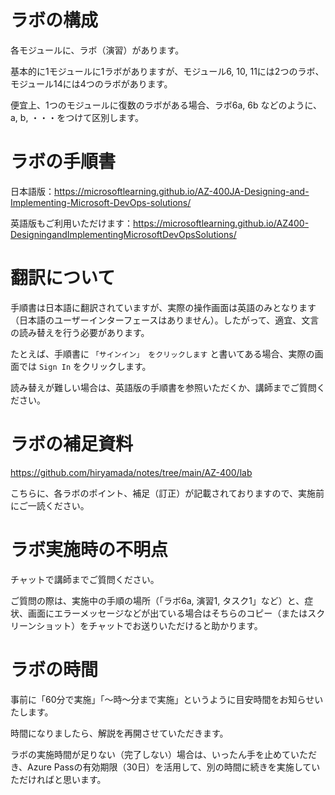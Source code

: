 # ラボの構成

各モジュールに、ラボ（演習）があります。

基本的に1モジュールに1ラボがありますが、モジュール6, 10, 11には2つのラボ、モジュール14には4つのラボがあります。

便宜上、1つのモジュールに復数のラボがある場合、ラボ6a, 6b などのように、a, b, ・・・をつけて区別します。

# ラボの手順書

日本語版：https://microsoftlearning.github.io/AZ-400JA-Designing-and-Implementing-Microsoft-DevOps-solutions/

英語版もご利用いただけます：https://microsoftlearning.github.io/AZ400-DesigningandImplementingMicrosoftDevOpsSolutions/

# 翻訳について

手順書は日本語に翻訳されていますが、実際の操作画面は英語のみとなります（日本語のユーザーインターフェースはありません）。したがって、適宜、文言の読み替えを行う必要があります。

たとえば、手順書に `「サインイン」 をクリックします` と書いてある場合、実際の画面では `Sign In` をクリックします。

読み替えが難しい場合は、英語版の手順書を参照いただくか、講師までご質問ください。

# ラボの補足資料

https://github.com/hiryamada/notes/tree/main/AZ-400/lab

こちらに、各ラボのポイント、補足（訂正）が記載されておりますので、実施前にご一読ください。

# ラボ実施時の不明点

チャットで講師までご質問ください。

ご質問の際は、実施中の手順の場所（「ラボ6a, 演習1, タスク1」など）と、症状、画面にエラーメッセージなどが出ている場合はそちらのコピー（またはスクリーンショット）をチャットでお送りいただけると助かります。

# ラボの時間

事前に「60分で実施」「～時～分まで実施」というように目安時間をお知らせいたします。

時間になりましたら、解説を再開させていただきます。

ラボの実施時間が足りない（完了しない）場合は、いったん手を止めていただき、Azure Passの有効期限（30日）を活用して、別の時間に続きを実施していただければと思います。

